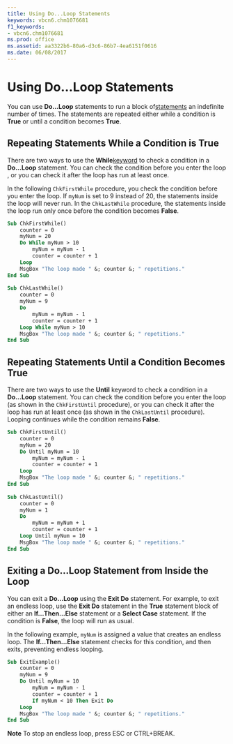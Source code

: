 ```yaml
---
title: Using Do...Loop Statements
keywords: vbcn6.chm1076681
f1_keywords:
- vbcn6.chm1076681
ms.prod: office
ms.assetid: aa3322b6-80a6-d3c6-86b7-4ea6151f0616
ms.date: 06/08/2017
---
```



# Using Do...Loop Statements

You can use  **Do...Loop** statements to run a block of[statements](../../Glossary/vbe-glossary.md) an indefinite number of times. The statements are repeated either while a condition is **True** or until a condition becomes **True**.


## Repeating Statements While a Condition is True

There are two ways to use the  **While**[keyword](../../Glossary/vbe-glossary.md) to check a condition in a **Do...Loop** statement. You can check the condition before you enter the loop , or you can check it after the loop has run at least once.

In the following  `ChkFirstWhile` procedure, you check the condition before you enter the loop. If `myNum` is set to 9 instead of 20, the statements inside the loop will never run. In the `ChkLastWhile` procedure, the statements inside the loop run only once before the condition becomes **False**.




```vb
Sub ChkFirstWhile() 
    counter = 0 
    myNum = 20 
    Do While myNum > 10 
        myNum = myNum - 1 
        counter = counter + 1 
    Loop 
    MsgBox "The loop made " &; counter &; " repetitions." 
End Sub 
 
Sub ChkLastWhile() 
    counter = 0 
    myNum = 9 
    Do 
        myNum = myNum - 1 
        counter = counter + 1 
    Loop While myNum > 10 
    MsgBox "The loop made " &; counter &; " repetitions." 
End Sub
```


## Repeating Statements Until a Condition Becomes True

There are two ways to use the  **Until** keyword to check a condition in a **Do...Loop** statement. You can check the condition before you enter the loop (as shown in the `ChkFirstUntil` procedure), or you can check it after the loop has run at least once (as shown in the `ChkLastUntil` procedure). Looping continues while the condition remains **False**.


```vb
Sub ChkFirstUntil() 
    counter = 0 
    myNum = 20 
    Do Until myNum = 10 
        myNum = myNum - 1 
        counter = counter + 1 
    Loop 
    MsgBox "The loop made " &; counter &; " repetitions." 
End Sub 
 
Sub ChkLastUntil() 
    counter = 0 
    myNum = 1 
    Do 
        myNum = myNum + 1 
        counter = counter + 1 
    Loop Until myNum = 10 
    MsgBox "The loop made " &; counter &; " repetitions." 
End Sub
```


## Exiting a Do...Loop Statement from Inside the Loop

You can exit a  **Do...Loop** using the **Exit Do** statement. For example, to exit an endless loop, use the **Exit Do** statement in the **True** statement block of either an **If...Then...Else** statement or a **Select Case** statement. If the condition is **False**, the loop will run as usual.

In the following example,  `myNum` is assigned a value that creates an endless loop. The **If...Then...Else** statement checks for this condition, and then exits, preventing endless looping.




```vb
Sub ExitExample() 
    counter = 0 
    myNum = 9 
    Do Until myNum = 10 
        myNum = myNum - 1 
        counter = counter + 1 
        If myNum < 10 Then Exit Do 
    Loop 
    MsgBox "The loop made " &; counter &; " repetitions." 
End Sub
```


 **Note**  To stop an endless loop, press ESC or CTRL+BREAK.


